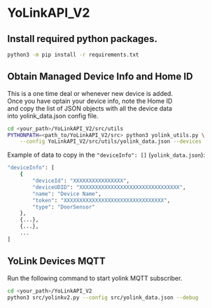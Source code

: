 # YoLinkAPI_V2

## Install required python packages.

```bash
python3 -m pip install -r requirements.txt
```

## Obtain Managed Device Info and Home ID

This is a one time deal or whenever new device is added.<br>
Once you have optain your device info, note the Home ID<br>
and copy the list of JSON objects with all the device data<br>
into yolink_data.json config file.

```bash
cd <your_path>/YoLinkAPI_V2/src/utils
PYTHONPATH=<path_to/YoLinkAPI_V2/src> python3 yolink_utils.py \
    --config YoLinkAPI_V2/src/utils/yolink_data.json --devices
```

Example of data to copy in the `"deviceInfo": []` (`yolink_data.json`):<br>
```bash
"deviceInfo": [
    {
        "deviceId": "XXXXXXXXXXXXXXXX",
        "deviceUDID": "XXXXXXXXXXXXXXXXXXXXXXXXXXXXXXXX",
        "name": "Device Name",
        "token": "XXXXXXXXXXXXXXXXXXXXXXXXXXXXXXXX",
        "type": "DoorSensor"
    },
    {...},
    {...},
    ...
]
```

## YoLink Devices MQTT

Run the following command to start yolink MQTT subscriber.

```bash
cd <your_path>/YoLinkAPI_V2
python3 src/yolinkv2.py --config src/yolink_data.json --debug
```
